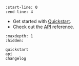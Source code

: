 ```{include} ../README.md
:start-line: 0
:end-line: 4
```

- Get started with [Quickstart](quickstart).
- Check out the [API](api) reference.

```{toctree}
:maxdepth: 1
:hidden:

quickstart
api
changelog
```
